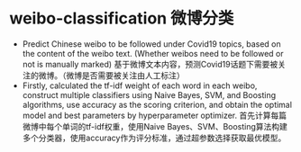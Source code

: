# weibo-classification 微博分类
* Predict Chinese weibo to be followed under Covid19 topics, based on the content of the weibo text. (Whether weibos need to be followed or not is manually marked)  基于微博文本内容，预测Covid19话题下需要被关注的微博。（微博是否需要被关注由人工标注）<br/> 
* Firstly, calculated the tf-idf weight of each word in each weibo, construct multiple classifiers using Naive Bayes, SVM, and Boosting algorithms, use accuracy as the scoring criterion, and obtain the optimal model and best parameters by hyperparameter optimizer.  首先计算每篇微博中每个单词的tf-idf权重，使用Naive Bayes、SVM、Boosting算法构建多个分类器，使用accuracy作为评分标准，通过超参数选择获取最优模型。
